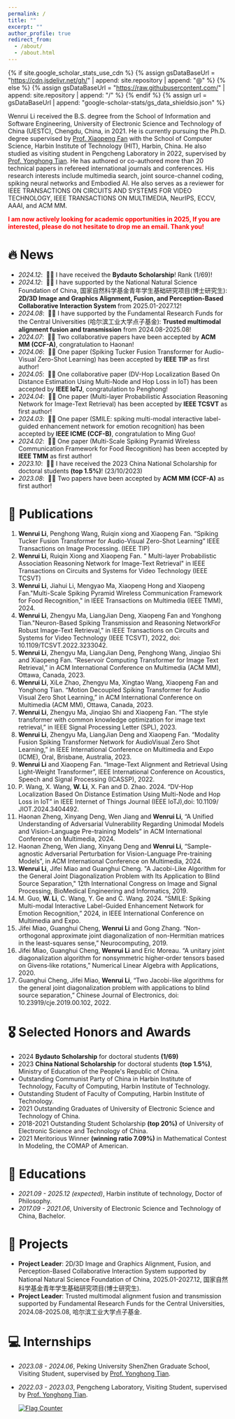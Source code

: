 ```yaml
---
permalink: /
title: ""
excerpt: ""
author_profile: true
redirect_from: 
  - /about/
  - /about.html
---
```


{% if site.google_scholar_stats_use_cdn %}
{% assign gsDataBaseUrl = "https://cdn.jsdelivr.net/gh/" | append: site.repository | append: "@" %}
{% else %}
{% assign gsDataBaseUrl = "https://raw.githubusercontent.com/" | append: site.repository | append: "/" %}
{% endif %}
{% assign url = gsDataBaseUrl | append: "google-scholar-stats/gs_data_shieldsio.json" %}

<span class='anchor' id='about-me'></span>

Wenrui Li received the B.S. degree from the School of Information and Software Engineering, University of Electronic Science and Technology of China (UESTC), Chengdu, China, in 2021. He is currently pursuing the Ph.D. degree supervised by [Prof. Xiaopeng Fan](http://homepage.hit.edu.cn/xiaopengfan) with the School of Computer Science, Harbin Institute of Technology (HIT), Harbin, China. He also studied as visiting student in Pengcheng Laboratory in 2022, supervised by [Prof. Yonghong Tian](https://www.pkuml.org/staff/yhtian-cn.html). He has authored or co-authored more than 20 technical papers in refereed international journals and conferences. His research interests include multimedia search, joint source-channel coding, spiking neural networks and Embodied AI. He also serves as a reviewer for IEEE TRANSACTIONS ON CIRCUITS AND SYSTEMS FOR VIDEO TECHNOLOGY, IEEE TRANSACTIONS ON MULTIMEDIA, NeurIPS, ECCV, AAAI, and ACM MM.

**<font color='red'>I am now actively looking for academic opportunities in 2025, If you are interested, please do not hesitate to drop me an email. Thank you!</font>**


# 🔥 News
- *2024.12*: &nbsp;🎉🎉 I have received the **Bydauto Scholarship**! Rank (1/69)!
- *2024.12*: &nbsp;🎉🎉 I have supported by the National Natural Science Foundation of China, 国家自然科学基金青年学生基础研究项目(博士研究生): **2D/3D Image and Graphics Alignment, Fusion, and Perception-Based Collaborative Interaction System** from 2025.01-2027.12!
- *2024.08*: &nbsp;🎉🎉 I have supported by the Fundamental Research Funds for the Central Universities (哈尔滨工业大学点子基金): **Trusted multimodal alignment fusion and transmission** from 2024.08-2025.08!
- *2024.07*: &nbsp;🎉🎉 Two collaborative papers have been accepted by **ACM MM (CCF-A)**, congratulation to Haonan! 
- *2024.06*: &nbsp;🎉🎉 One paper (Spiking Tucker Fusion Transformer for Audio-Visual Zero-Shot Learning) has been accepted by **IEEE TIP** as first author!
- *2024.05*: &nbsp;🎉🎉 One collaborative paper (DV-Hop Localization Based On Distance Estimation Using Multi-Node and Hop Loss in IoT) has been accepted by **IEEE IoTJ**, congratulation to Penghong! 
- *2024.04*: &nbsp;🎉🎉 One paper (Multi-layer Probabilistic Association Reasoning Network for Image-Text Retrieval) has been accepted by **IEEE TCSVT** as first author! 
- *2024.03*: &nbsp;🎉🎉 One paper (SMILE: spiking multi-modal interactive label-guided enhancement network for emotion recognition) has been accepted by **IEEE ICME (CCF-B)**, congratulation to Ming Guo! 
- *2024.02*: &nbsp;🎉🎉 One paper (Multi-Scale Spiking Pyramid Wireless Communication Framework for Food Recognition) has been accepted by **IEEE TMM** as first author! 
- *2023.10*: &nbsp;🎉🎉 I have received the 2023 China National Scholarship for doctoral students **(top 1.5%)**! (23/10/2023)
- *2023.08*: &nbsp;🎉🎉 Two papers have been accepted by **ACM MM (CCF-A)** as first author! 

# 📝 Publications 
1. **Wenrui Li**, Penghong Wang, Ruiqin xiong and Xiaopeng Fan. “Spiking Tucker Fusion Transformer for Audio-Visual Zero-Shot Learning” IEEE Transactions on Image Processing. (IEEE TIP)
2. **Wenrui Li**, Ruiqin Xiong and Xiaopeng Fan. " Multi-layer Probabilistic Association Reasoning Network for Image-Text Retrieval" in IEEE Transactions on Circuits and Systems for Video Technology (IEEE TCSVT)
3. **Wenrui Li**, Jiahui Li, Mengyao Ma, Xiaopeng Hong and Xiaopeng Fan."Multi-Scale Spiking Pyramid Wireless Communication Framework for Food Recognition," in IEEE Transactions on Multimedia (IEEE TMM), 2024.
4. **Wenrui Li**, Zhengyu Ma, LiangJian Deng, Xiaopeng Fan and Yonghong Tian."Neuron-Based Spiking Transmission and Reasoning NetworkFor Robust Image-Text Retrieval," in IEEE Transactions on Circuits and Systems for Video Technology (IEEE TCSVT), 2022, doi: 10.1109/TCSVT.2022.3233042.
5. **Wenrui Li**, Zhengyu Ma, LiangJian Deng, Penghong Wang, Jinqiao Shi and Xiaopeng Fan. “Reservoir Computing Transformer for Image Text Retrieval,” in ACM International Conference on Multimedia (ACM MM), Ottawa, Canada, 2023.
6. **Wenrui Li**, XiLe Zhao, Zhengyu Ma, Xingtao Wang, Xiaopeng Fan and Yonghong Tian. “Motion Decoupled Spiking Transformer for Audio Visual Zero Shot Learning,” in ACM International Conference on Multimedia (ACM MM), Ottawa, Canada, 2023.
7. **Wenrui Li**, Zhengyu Ma, Jinqiao Shi and Xiaopeng Fan. “The style transformer with common knowledge optimization for image text retrieval,” in IEEE Signal Processing Letter (SPL), 2023. 
8. **Wenrui Li**, Zhengyu Ma, LiangJian Deng and Xiaopeng Fan. “Modality Fusion Spiking Transformer Network for AudioVisual Zero Shot Learning,” in IEEE International Conference on Multimedia and Expo (ICME), Oral, Brisbane, Australia, 2023.
9. **Wenrui Li** and Xiaopeng Fan. “Image-Text Alignment and Retrieval Using Light-Weight Transformer”, IEEE International Conference on Acoustics, Speech and Signal Processing (ICASSP), 2022.
10. P. Wang, X. Wang, **W. Li**, X. Fan and D. Zhao. 2024. “DV-Hop Localization Based On Distance Estimation Using Multi-Node and Hop Loss in IoT” in IEEE Internet of Things Journal (IEEE IoTJ),doi: 10.1109/ JIOT.2024.3404492.
11.	Haonan Zheng, Xinyang Deng, Wen Jiang and **Wenrui Li**, “A Unified Understanding of Adversarial Vulnerability Regarding Unimodal Models and Vision-Language Pre-training Models” in ACM International Conference on Multimedia, 2024.
12.	Haonan Zheng, Wen Jiang, Xinyang Deng and **Wenrui Li**, “Sample-agnostic Adversarial Perturbation for Vision-Language Pre-training Models”, in ACM International Conference on Multimedia, 2024.
13.	**Wenrui Li**, Jifei Miao and Guanghui Cheng. "A Jacobi-Like Algorithm for the General Joint Diagonalization Problem with Its Application to Blind Source Separation," 12th International Congress on Image and Signal Processing, BioMedical Engineering and Informatics, 2019.
14.	M. Guo, **W. Li**, C. Wang, Y. Ge and C. Wang. 2024. “SMILE: Spiking Multi-modal Interactive Label-Guided Enhancement Network for Emotion Recognition,” 2024, in IEEE International Conference on Multimedia and Expo.
15.	Jifei Miao, Guanghui Cheng, **Wenrui Li** and Gong Zhang. “Non-orthogonal approximate joint diagonalization of non-Hermitian matrices in the least-squares sense,” Neurocomputing, 2019.
16.	Jifei Miao, Guanghui Cheng, **Wenrui Li** and Eric Moreau. “A unitary joint diagonalization algorithm for nonsymmetric higher‐order tensors based on Givens‐like rotations,” Numerical Linear Algebra with Applications, 2020.
17.	Guanghui Cheng, Jifei Miao, **Wenrui Li**, “Two Jacobi-like algorithms for the general joint diagonalization problem with applications to blind source separation,” Chinese Journal of Electronics, doi: 10.23919/cje.2019.00.102, 2022.


# 🎖 Selected Honors and Awards
- 2024 **Bydauto Scholarship** for doctoral students **(1/69)**
- 2023 **China National Scholarship** for doctoral students **(top 1.5%)**, Ministry of Education of the People's Republic of China.
- Outstanding Communist Party of China in Harbin Institute of Technology, Faculty of Computing, Harbin Institute of Technology.
- Outstanding Student of Faculty of Computing, Harbin Institute of Technology.
- 2021 Outstanding Graduates of University of Electronic Science and Technology of China.
- 2018-2021 Outstanding Student Scholarship **(top 20%)** of University of Electronic Science and Technology of China.
- 2021 Meritorious Winner **(winning ratio 7.09%)** in Mathematical Contest In Modeling, the COMAP of American.

# 📖 Educations
- *2021.09 - 2025.12 (expected)*, Harbin institute of technology, Doctor of Philosophy.
- *2017.09 - 2021.06*, University of Electronic Science and Technology of China, Bachelor. 

# 📕 Projects
- **Project Leader**: 2D/3D Image and Graphics Alignment, Fusion, and Perception-Based Collaborative Interaction System supported by National Natural Science Foundation of China, 2025.01-2027.12, 国家自然科学基金青年学生基础研究项目(博士研究生).
- **Project Leader**: Trusted multimodal alignment fusion and transmission supported by Fundamental Research Funds for the Central Universities, 2024.08-2025.08, 哈尔滨工业大学点子基金. 
 
# 💻 Internships
- *2023.08 - 2024.06*, Peking University ShenZhen Graduate School, Visiting Student, supervised by [Prof. Yonghong Tian](https://www.pkuml.org/staff/yhtian-cn.html).
- *2022.03 - 2023.03*, Pengcheng Laboratory, Visiting Student, supervised by [Prof. Yonghong Tian](https://www.pkuml.org/staff/yhtian-cn.html).

  <a href="https://info.flagcounter.com/4pMS"><img src="https://s05.flagcounter.com/map/4pMS/size_s/txt_000000/border_CCCCCC/pageviews_1/viewers_0/flags_0/" alt="Flag Counter" border="0"></a>
